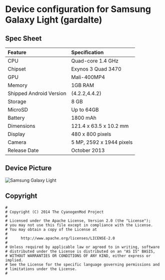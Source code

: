 # Device configuration for Samsung Galaxy Light (gardalte)

## Spec Sheet

| Feature                 | Specification                     |
| :---------------------- | :-------------------------------- |
| CPU                     | Quad-core 1.4 GHz                 |
| Chipset                 | Exynos 3 Quad 3470                |
| GPU                     | Mali-400MP4                       |
| Memory                  | 1GB RAM                           |
| Shipped Android Version | (4.2.2,4.4.2)                     |
| Storage                 | 8 GB                              |
| MicroSD                 | Up to 64GB                        |
| Battery                 | 1800 mAh                          |
| Dimensions              | 121.4 x 63.5 x 10.2 mm            |
| Display                 | 480 x 800 pixels                  |
| Camera                  | 5 MP, 2592 х 1944 pixels          |
| Release Date            | October 2013                      |


## Device Picture

![Samsung Galaxy Light](http://www.samsung.com/us/system/consumer/product/sg/ht/39/sght399dnatmb/t399_Garda_600x600_xlarge_cf.jpg "Samsung Galaxy Light")

## Copyright

```
#
# Copyright (C) 2014 The CyanogenMod Project
#
# Licensed under the Apache License, Version 2.0 (the "License");
# you may not use this file except in compliance with the License.
# You may obtain a copy of the License at
#
#      http://www.apache.org/licenses/LICENSE-2.0
#
# Unless required by applicable law or agreed to in writing, software
# distributed under the License is distributed on an "AS IS" BASIS,
# WITHOUT WARRANTIES OR CONDITIONS OF ANY KIND, either express or implied.
# See the License for the specific language governing permissions and
# limitations under the License.
#
```
